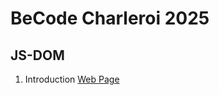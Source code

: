 # BeCode Charleroi 2025

## JS-DOM
1. Introduction [Web Page](http://htmlpreview.github.io/?https://github.com/Arseniia-Damaksina/DOM/blob/main/1.Introduction/index.html)